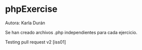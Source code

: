 # phpExercise
Autora: Karla Durán

Se han creado archivos .php independientes para cada ejercicio. 

Testing pull request v2 [iss01]
